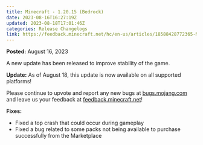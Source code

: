 ```yaml
---
title: Minecraft - 1.20.15 (Bedrock)
date: 2023-08-16T16:27:19Z
updated: 2023-08-18T17:01:46Z
categories: Release Changelogs
link: https://feedback.minecraft.net/hc/en-us/articles/18588428772365-Minecraft-1-20-15-Bedrock-
---
```


**Posted:** August 16, 2023

A new update has been released to improve stability of the game.

**Update:** As of August 18, this update is now available on all supported platforms!

Please continue to upvote and report any new bugs at [bugs.mojang.com](https://bugs.mojang.com/) and leave us your feedback at [feedback.minecraft.net](https://feedback.minecraft.net/)!  
  

**Fixes:**

- Fixed a top crash that could occur during gameplay
- Fixed a bug related to some packs not being available to purchase successfully from the Marketplace
